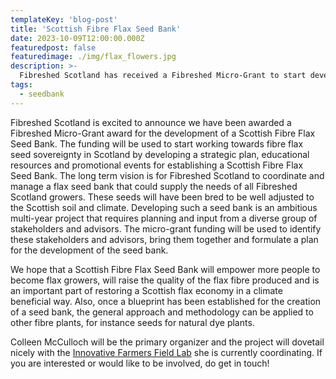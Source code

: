 ```yaml
---
templateKey: 'blog-post'
title: 'Scottish Fibre Flax Seed Bank'
date: 2023-10-09T12:00:00.000Z
featuredpost: false
featuredimage: ./img/flax_flowers.jpg
description: >-
  Fibreshed Scotland has received a Fibreshed Micro-Grant to start developing a flax seed bank for Scotland.
tags:
  - seedbank
---
```

Fibreshed Scotland is excited to announce we have been awarded a Fibreshed Micro-Grant award for the development of a Scottish Fibre Flax Seed Bank. The funding will be used to start working towards fibre flax seed sovereignty in Scotland by developing a strategic plan, educational resources and promotional events for establishing a Scottish Fibre Flax Seed Bank. The long term vision is for Fibreshed Scotland to coordinate and manage a flax seed bank that could supply the needs of all Fibreshed Scotland growers. These seeds will have been bred to be well adjusted to the Scottish soil and climate. Developing such a seed bank is an ambitious multi-year project that requires planning and input from a diverse group of stakeholders and advisors. The micro-grant funding will be used to identify these stakeholders and advisors, bring them together and formulate a plan for the development of the seed bank.

We hope that a Scottish Fibre Flax Seed Bank will empower more people to become flax growers, will raise the quality of the flax fibre produced and is an important part of restoring a Scottish flax economy in a climate beneficial way. Also, once a blueprint has been established for the creation of a seed bank, the general approach and methodology can be applied to other fibre plants, for instance seeds for natural dye plants.

Colleen McCulloch will be the primary organizer and the project will dovetail nicely with the [Innovative Farmers Field Lab](https://innovativefarmers.org/field-labs/growing-flax-for-regenerative-textiles/) she is currently coordinating. If you are interested or would like to be involved, do get in touch!

